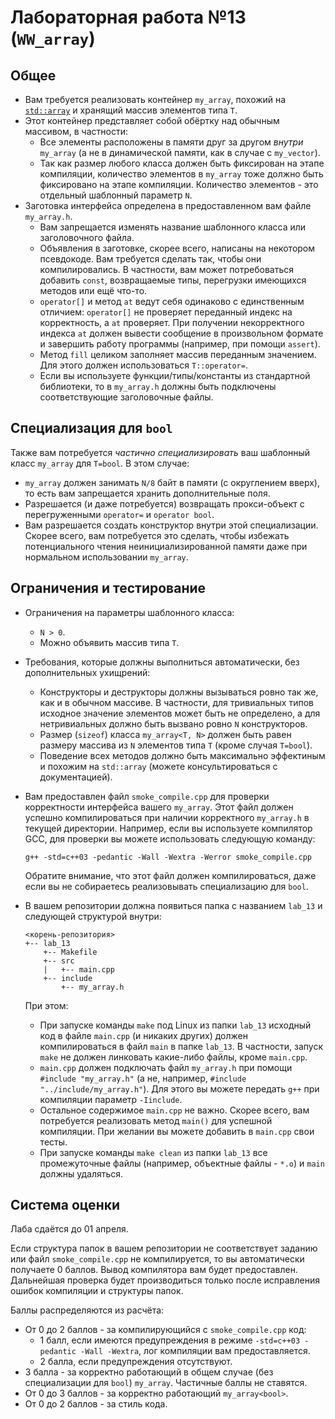 Лабораторная работа №13 (`WW_array`)
====================================

Общее
-----

* Вам требуется реализовать контейнер `my_array`, похожий на [`std::array`](1) и
  хранящий массив элементов типа `T`.
* Этот контейнер представляет собой обёртку над обычным массивом, в частности:
  * Все элементы расположены в памяти друг за другом *внутри* `my_array`
    (а не в динамической памяти, как в случае с `my_vector`).
  * Так как размер любого класса должен быть фиксирован на этапе компиляции,
    количество элементов в `my_array` тоже должно быть фиксировано на этапе
    компиляции. Количество элементов - это отдельный шаблонный параметр `N`.
* Заготовка интерфейса определена в предоставленном вам файле `my_array.h`.
  * Вам запрещается изменять название шаблонного класса или заголовочного файла.
  * Объявления в заготовке, скорее всего, написаны на некотором псевдокоде.
    Вам требуется сделать так, чтобы они компилировались. В частности, вам
    может потребоваться добавить `const`, возвращаемые типы, перегрузки
    имеющихся методов или ещё что-то.
  * `operator[]` и метод `at` ведут себя одинаково с единственным отличием:
    `operator[]` не проверяет переданный индекс на корректность, а `at`
    проверяет. При получении некорректного индекса `at` должен вывести
    сообщение в произвольном формате и завершить работу программы (например,
    при помощи `assert`).
  * Метод `fill` целиком заполняет массив переданным значением. Для этого
    должен использоваться `T::operator=`.
  * Если вы используете функции/типы/константы из стандартной библиотеки,
    то в `my_array.h` должны быть подключены соответствующие заголовочные файлы.

[1]: http://ru.cppreference.com/w/cpp/container/array

Специализация для `bool`
------------------------

Также вам потребуется *частично специализировать* ваш шаблонный класс `my_array`
для `T=bool`. В этом случае:
* `my_array` должен занимать `N/8` байт в памяти (с округлением вверх), то есть
  вам запрещается хранить дополнительные поля.
* Разрешается (и даже потребуется) возвращать прокси-объект с перегруженными
  `operator=` и `operator bool`.
* Вам разрешается создать конструктор внутри этой специализации. Скорее всего,
  вам потребуется это сделать, чтобы избежать потенциального чтения
  неинициализированной памяти даже при нормальном использовании `my_array`.

Ограничения и тестирование
--------------------------

* Ограничения на параметры шаблонного класса:
  * `N > 0`.
  * Можно объявить массив типа `T`.
* Требования, которые должны выполниться автоматически, без дополнительных
  ухищрений:
  * Конструкторы и деструкторы должны вызываться ровно так же, как и в обычном
    массиве. В частности, для тривиальных типов исходное значение элементов
    может быть не определено, а для нетривиальных должно быть вызвано ровно `N`
    конструкторов.
  * Размер (`sizeof`) класса `my_array<T, N>` должен быть равен размеру массива
    из `N` элементов типа `T` (кроме случая `T=bool`).
  * Поведение всех методов должно быть максимально эффектиным и похожим на
    `std::array` (можете консультироваться с документацией).
* Вам предоставлен файл `smoke_compile.cpp` для проверки корректности интерфейса
  вашего `my_array`. Этот файл должен успешно компилироваться при наличии
  корректного `my_array.h` в текущей директории. Например, если вы используете
  компилятор GCC, для проверки вы можете использовать следующую команду:

  ~~~shell
  g++ -std=c++03 -pedantic -Wall -Wextra -Werror smoke_compile.cpp
  ~~~

  Обратите внимание, что этот файл должен компилироваться, даже если вы не
  собираетесь реализовывать специализацию для `bool`.
  
* В вашем репозитории должна появиться папка с названием `lab_13` и следующей
  структурой внутри:

  ~~~
  <корень-репозитория>
  +-- lab_13
      +-- Makefile
      +-- src
      |   +-- main.cpp
      +-- include
          +-- my_array.h
  ~~~

  При этом:
  * При запуске команды `make` под Linux из папки `lab_13` исходный код в
     файле `main.cpp` (и никаких других) должен компилироваться в файл `main`
     в папке `lab_13`. В частности, запуск `make` не должен линковать какие-либо
     файлы, кроме `main.cpp`.
  * `main.cpp` должен подключать файл `my_array.h` при помощи
    `#include "my_array.h"` (а не, например, `#include "../include/my_array.h"`).
    Для этого вы можете передать `g++` при компиляции параметр `-Iinclude`.
  * Остальное содержимое `main.cpp` не важно. Скорее всего, вам потребуется
    реализовать метод `main()` для успешной компиляции. При желании вы можете
    добавить в `main.cpp` свои тесты.
  * При запуске команды `make clean` из папки `lab_13` все промежуточные файлы
    (например, объектные файлы - `*.o`) и `main` должны удаляться.

Система оценки
--------------

Лаба сдаётся до 01 апреля.

Если структура папок в вашем репозитории не соответствует заданию или файл
`smoke_compile.cpp` не компилируется, то вы автоматически получаете 0 баллов.
Вывод компилятора вам будет предоставлен. Дальнейшая проверка будет производиться
только после исправления ошибок компиляции и структуры папок.

Баллы распределяются из расчёта:
* От 0 до 2 баллов - за компилирующийся с `smoke_compile.cpp` код:
  * 1 балл, если имеются предупреждения в режиме
    `-std=c++03 -pedantic -Wall -Wextra`, лог компиляции вам предоставляется.
  * 2 балла, если предупреждения отсутствуют.
* 3 балла - за корректно работающий в общем случае (без специализации для
  `bool`) `my_array`. Частичные баллы не ставятся.
* От 0 до 3 баллов - за корректно работающий `my_array<bool>`.
* От 0 до 2 баллов - за стиль кода.
